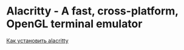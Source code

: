 # Alacritty - A fast, cross-platform, OpenGL terminal emulator

[Как установить alacritty](https://github.com/alacritty/alacritty#installation)
